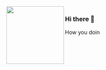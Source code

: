 <img align="left" height="150px" src="https://i.pinimg.com/originals/e5/8f/52/e58f521070bf76ac69d583923b499012.gif">

### Hi there 👋
How you doin

<!--
**coderiekelt/coderiekelt** is a ✨ _special_ ✨ repository because its `README.md` (this file) appears on your GitHub profile.

Here are some ideas to get you started:

- 🔭 I’m currently working on ...
- 🌱 I’m currently learning ...
- 👯 I’m looking to collaborate on ...
- 🤔 I’m looking for help with ...
- 💬 Ask me about ...
- 📫 How to reach me: ...
- 😄 Pronouns: ...
- ⚡ Fun fact: ...
-->
